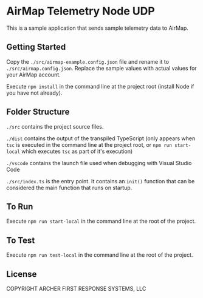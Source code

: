 # AirMap Telemetry Node UDP

This is a sample application that sends sample telemetry data to AirMap.

## Getting Started

Copy the `./src/airmap-example.config.json` file and rename it to `./src/airmap.config.json`. Replace the sample values with actual values for your AirMap account.

Execute `npm install` in the command line at the project root (install Node if you have not already).

## Folder Structure

`./src` contains the project source files.

`./dist` contains the output of the transpiled TypeScript (only appears when `tsc` is executed in the command line at the project root, or `npm run start-local` which executes `tsc` as part of it's execution)

`./vscode` contains the launch file used when debugging with Visual Studio Code

`./src/index.ts` is the entry point. It contains an `init()` function that can be considered the main function that runs on startup.

## To Run

Execute `npm run start-local` in the command line at the root of the project.

## To Test

Execute `npm run test-local` in the command line at the root of the project.

## License

COPYRIGHT ARCHER FIRST RESPONSE SYSTEMS, LLC